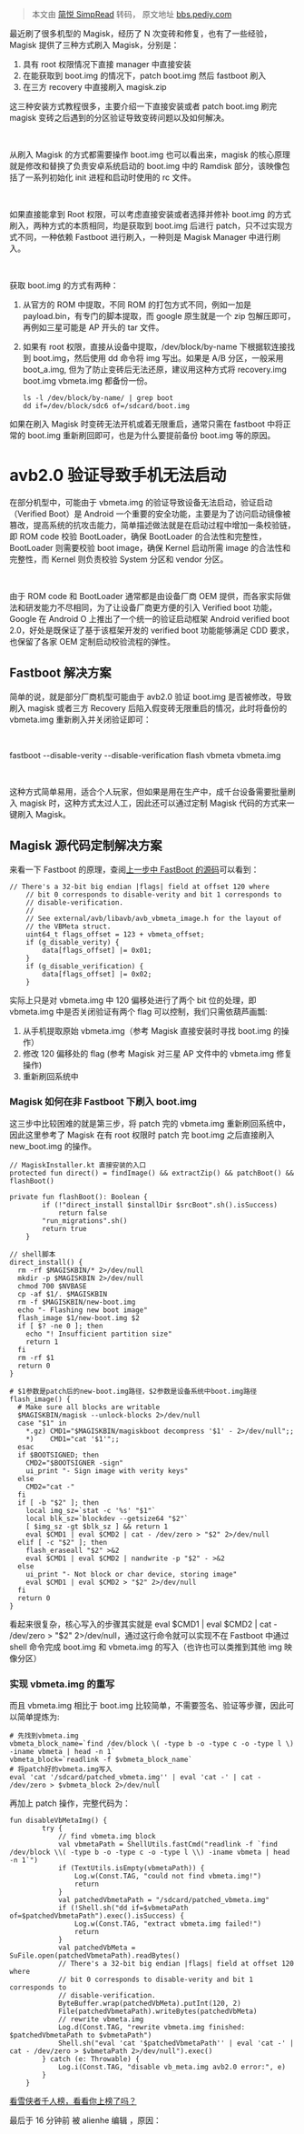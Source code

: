 > 本文由 [简悦 SimpRead](http://ksria.com/simpread/) 转码， 原文地址 [bbs.pediy.com](https://bbs.pediy.com/thread-265792.htm)

最近刷了很多机型的 Magisk，经历了 N 次变砖和修复，也有了一些经验，Magisk 提供了三种方式刷入 Magisk，分别是：

1.  具有 root 权限情况下直接 manager 中直接安装
2.  在能获取到 boot.img 的情况下，patch boot.img 然后 fastboot 刷入
3.  在三方 recovery 中直接刷入 magisk.zip

这三种安装方式教程很多，主要介绍一下直接安装或者 patch boot.img 刷完 magisk 变砖之后遇到的分区验证导致变砖问题以及如何解决。

 

从刷入 Magisk 的方式都需要操作 boot.img 也可以看出来，magisk 的核心原理就是修改和替换了负责安卓系统启动的 boot.img 中的 Ramdisk 部分，该映像包括了一系列初始化 init 进程和启动时使用的 rc 文件。

 

如果直接能拿到 Root 权限，可以考虑直接安装或者选择并修补 boot.img 的方式刷入，两种方式的本质相同，均是获取到 boot.img 后进行 patch，只不过实现方式不同，一种依赖 Fastboot 进行刷入，一种则是 Magisk Manager 中进行刷入。

 

获取 boot.img 的方式有两种：

1.  从官方的 ROM 中提取，不同 ROM 的打包方式不同，例如一加是 payload.bin，有专门的脚本提取，而 google 原生就是一个 zip 包解压即可，再例如三星可能是 AP 开头的 tar 文件。
2.  如果有 root 权限，直接从设备中提取，/dev/block/by-name 下根据软连接找到 boot.img，然后使用 dd 命令将 img 写出。如果是 A/B 分区，一般采用 boot_a.img, 但为了防止变砖后无法还原，建议用这种方式将 recovery.img boot.img vbmeta.img 都备份一份。
    
    ```
    ls -l /dev/block/by-name/ | grep boot
    dd if=/dev/block/sdc6 of=/sdcard/boot.img
    
    ```
    

如果在刷入 Magisk 时变砖无法开机或着无限重启，通常只需在 fastboot 中将正常的 boot.img 重新刷回即可，也是为什么要提前备份 boot.img 等的原因。

avb2.0 验证导致手机无法启动
=================

在部分机型中，可能由于 vbmeta.img 的验证导致设备无法启动，验证启动（Verified Boot）是 Android 一个重要的安全功能，主要是为了访问启动镜像被篡改，提高系统的抗攻击能力，简单描述做法就是在启动过程中增加一条校验链，即 ROM code 校验 BootLoader，确保 BootLoader 的合法性和完整性，BootLoader 则需要校验 boot image，确保 Kernel 启动所需 image 的合法性和完整性，而 Kernel 则负责校验 System 分区和 vendor 分区。

 

由于 ROM code 和 BootLoader 通常都是由设备厂商 OEM 提供，而各家实际做法和研发能力不尽相同，为了让设备厂商更方便的引入 Verified boot 功能，Google 在 Android O 上推出了一个统一的验证启动框架 Android verified boot 2.0，好处是既保证了基于该框架开发的 verified boot 功能能够满足 CDD 要求，也保留了各家 OEM 定制启动校验流程的弹性。

Fastboot 解决方案
-------------

简单的说，就是部分厂商机型可能由于 avb2.0 验证 boot.img 是否被修改，导致刷入 magisk 或者三方 Recovery 后陷入假变砖无限重启的情况，此时将备份的 vbmeta.img 重新刷入并关闭验证即可：

 

fastboot --disable-verity --disable-verification flash vbmeta vbmeta.img

 

这种方式简单易用，适合个人玩家，但如果是用在生产中，成千台设备需要批量刷入 magisk 时，这种方式太过人工，因此还可以通过定制 Magisk 代码的方式来一键刷入 Magisk。

Magisk 源代码定制解决方案
----------------

来看一下 Fastboot 的原理，查阅[上一步中 FastBoot 的源码](https://android.googlesource.com/platform/system/core/+/master/fastboot/fastboot.cpp)可以看到：

```
// There's a 32-bit big endian |flags| field at offset 120 where
    // bit 0 corresponds to disable-verity and bit 1 corresponds to
    // disable-verification.
    //
    // See external/avb/libavb/avb_vbmeta_image.h for the layout of
    // the VBMeta struct.
    uint64_t flags_offset = 123 + vbmeta_offset;
    if (g_disable_verity) {
        data[flags_offset] |= 0x01;
    }
    if (g_disable_verification) {
        data[flags_offset] |= 0x02;
    }

```

实际上只是对 vbmeta.img 中 120 偏移处进行了两个 bit 位的处理，即 vbmeta.img 中是否关闭验证有两个 flag 可以控制，我们只需依葫芦画瓢:

1.  从手机提取原始 vbmeta.img（参考 Magisk 直接安装时寻找 boot.img 的操作）
2.  修改 120 偏移处的 flag (参考 Magisk 对三星 AP 文件中的 vbmeta.img 修复操作)
3.  重新刷回系统中

### Magisk 如何在非 Fastboot 下刷入 boot.img

这三步中比较困难的就是第三步，将 patch 完的 vbmeta.img 重新刷回系统中，因此这里参考了 Magisk 在有 root 权限时 patch 完 boot.img 之后直接刷入 new_boot.img 的操作。

```
// MagiskInstaller.kt 直接安装的入口
protected fun direct() = findImage() && extractZip() && patchBoot() && flashBoot()
 
private fun flashBoot(): Boolean {
        if (!"direct_install $installDir $srcBoot".sh().isSuccess)
            return false
        "run_migrations".sh()
        return true
    }
 
// shell脚本
direct_install() {
  rm -rf $MAGISKBIN/* 2>/dev/null
  mkdir -p $MAGISKBIN 2>/dev/null
  chmod 700 $NVBASE
  cp -af $1/. $MAGISKBIN
  rm -f $MAGISKBIN/new-boot.img
  echo "- Flashing new boot image"
  flash_image $1/new-boot.img $2
  if [ $? -ne 0 ]; then
    echo "! Insufficient partition size"
    return 1
  fi
  rm -rf $1
  return 0
}
 
# $1参数是patch后的new-boot.img路径，$2参数是设备系统中boot.img路径
flash_image() {
  # Make sure all blocks are writable
  $MAGISKBIN/magisk --unlock-blocks 2>/dev/null
  case "$1" in
    *.gz) CMD1="$MAGISKBIN/magiskboot decompress '$1' - 2>/dev/null";;
    *)    CMD1="cat '$1'";;
  esac
  if $BOOTSIGNED; then
    CMD2="$BOOTSIGNER -sign"
    ui_print "- Sign image with verity keys"
  else
    CMD2="cat -"
  fi
  if [ -b "$2" ]; then
    local img_sz=`stat -c '%s' "$1"`
    local blk_sz=`blockdev --getsize64 "$2"`
    [ $img_sz -gt $blk_sz ] && return 1
    eval $CMD1 | eval $CMD2 | cat - /dev/zero > "$2" 2>/dev/null
  elif [ -c "$2" ]; then
    flash_eraseall "$2" >&2
    eval $CMD1 | eval $CMD2 | nandwrite -p "$2" - >&2
  else
    ui_print "- Not block or char device, storing image"
    eval $CMD1 | eval $CMD2 > "$2" 2>/dev/null
  fi
  return 0
}

```

看起来很复杂，核心写入的步骤其实就是 eval $CMD1 | eval $CMD2 | cat - /dev/zero > "$2" 2>/dev/null，通过这行命令就可以实现不在 Fastboot 中通过 shell 命令完成 boot.img 和 vbmeta.img 的写入（也许也可以类推到其他 img 映像分区）

### 实现 vbmeta.img 的重写

而且 vbmeta.img 相比于 boot.img 比较简单，不需要签名、验证等步骤，因此可以简单提炼为:

```
# 先找到vbmeta.img
vbmeta_block_name=`find /dev/block \( -type b -o -type c -o -type l \) -iname vbmeta | head -n 1`
vbmeta_block=`readlink -f $vbmeta_block_name`
# 将patch好的vbmeta.img写入
eval 'cat '/sdcard/patched_vbmeta.img'' | eval 'cat -' | cat - /dev/zero > $vbmeta_block 2>/dev/null

```

再加上 patch 操作，完整代码为：

```
fun disableVbMetaImg() {
        try {
            // find vbmeta.img block
            val vbmetaPath = ShellUtils.fastCmd("readlink -f `find /dev/block \\( -type b -o -type c -o -type l \\) -iname vbmeta | head -n 1`")
            if (TextUtils.isEmpty(vbmetaPath)) {
                Log.w(Const.TAG, "could not find vbmeta.img!")
                return
            }
            val patchedVbmetaPath = "/sdcard/patched_vbmeta.img"
            if (!Shell.sh("dd if=$vbmetaPath of=$patchedVbmetaPath").exec().isSuccess) {
                Log.w(Const.TAG, "extract vbmeta.img failed!")
                return
            }
            val patchedVbMeta = SuFile.open(patchedVbmetaPath).readBytes()
            // There's a 32-bit big endian |flags| field at offset 120 where
            // bit 0 corresponds to disable-verity and bit 1 corresponds to
            // disable-verification.
            ByteBuffer.wrap(patchedVbMeta).putInt(120, 2)
            File(patchedVbmetaPath).writeBytes(patchedVbMeta)
            // rewrite vbmeta.img
            Log.d(Const.TAG, "rewrite vbmeta.img finished: $patchedVbmetaPath to $vbmetaPath")
            Shell.sh("eval 'cat '$patchedVbmetaPath'' | eval 'cat -' | cat - /dev/zero > $vbmetaPath 2>/dev/null").exec()
        } catch (e: Throwable) {
            Log.i(Const.TAG, "disable vb_meta.img avb2.0 error:", e)
        }
    }

```

[看雪侠者千人榜，看看你上榜了吗？](https://www.kanxue.com/rank-2.htm)

最后于 16 分钟前 被 alienhe 编辑 ，原因：